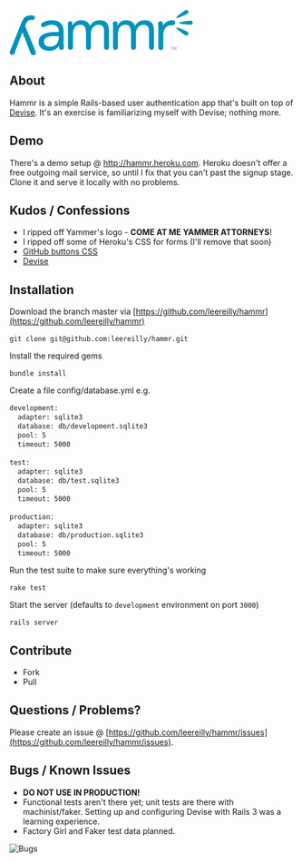 ![Hammr](https://github.com/leereilly/hammr/raw/master/public/images/hammr-logo-small.png "Hammr")

About
-----
Hammr is a simple Rails-based user authentication app that's built on top of [Devise](https://github.com/plataformatec/devise). It's an exercise is familiarizing myself with Devise; nothing more.

Demo
----
There's a demo setup @ http://hammr.heroku.com. Heroku doesn't offer a free outgoing mail service, so until I fix that you can't past the signup stage. Clone it and serve it locally with no problems.

Kudos / Confessions
-------------------
* I ripped off Yammer's logo - **COME AT ME YAMMER ATTORNEYS**!
* I ripped off some of Heroku's CSS for forms (I'll remove that soon)
* [GitHub buttons CSS](https://github.com/cavneb/css3-github-buttons)
* [Devise](https://github.com/plataformatec/devise)

Installation
------------

Download the branch master via [https://github.com/leereilly/hammr](https://github.com/leereilly/hammr)

    git clone git@github.com:leereilly/hammr.git
    
Install the required gems

    bundle install
   
Create a file config/database.yml e.g.


    development:
      adapter: sqlite3
      database: db/development.sqlite3
      pool: 5
      timeout: 5000

    test:
      adapter: sqlite3
      database: db/test.sqlite3
      pool: 5
      timeout: 5000

    production:
      adapter: sqlite3
      database: db/production.sqlite3
      pool: 5
      timeout: 5000
      
Run the test suite to make sure everything's working

    rake test      
      
Start the server (defaults to `development` environment on port `3000`)

    rails server   
    
Contribute
----------
* Fork
* Pull

Questions / Problems?
---------------------
Please create an issue @ [https://github.com/leereilly/hammr/issues](https://github.com/leereilly/hammr/issues).
   
Bugs / Known Issues
-------------------   

* **DO NOT USE IN PRODUCTION!**
* Functional tests aren't there yet; unit tests are there with machinist/faker. Setting up and configuring Devise with Rails 3 was a learning experience.
* Factory Girl and Faker test data planned.

![Bugs](http://i.imgur.com/K8vsw.gif "Bugs")